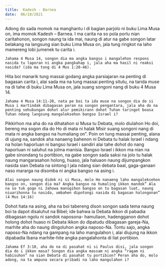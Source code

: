 ```yaml
---
title:  Kadesh - Barnea
date:  06/10/2021
---
```


Adong do sada momok na manghantu i di bagian parjolo ni buku Lima Musa on, ima momok Kadesh – Barnea. I ma carita na so pola porlu nian caritahonon, songon naung ta ida mai, naung di atur na gabe songon latar belakang na langsung sian buku Lima Musa on, jala tung ringkot na laho mamereng lobi jumenek tu carita i.

`Jahama 4 Musa 14, songon dia ma angka bangso i mangalehon respons nasida tu laporan ni angka pangkahap i, jala aha ma hasil ni reaksi nasida? (ida ma tong di 4 Mus 1:20-46).`

Hita boi manarik tung massai godang angka parsiajaran na penting di bagasan carita i, alai sada ma na tung massai penting situtu, na tarida muse na di tahe di buku Lima Musa on, jala suang songoni nang di buku 4 Musa 14.

`Jahama 4 Musa 14:11-20, nata pe boi ta ida muse na songon dia do si Musa i martindak dibagasan peran na songon pengantara, jala aha do na penting sehubungan dohot alur pemikirann dohot Tuhan taringot boasa Tuhan ndang langsung mangaleksehon bangso Israel i?`

Pikkirhon ma aha do na dihatahon si Musa tu Debata,  molo diulahon Ho doi, bereng ma sogon dia do Ho di mata ni halak Misir suang songoni nang di mata ni angka bangso na humaliang on”. Poin on tung massai penting, alana di ujung na, sandok aha nanaeng bahenon ni Debata tu halak Israel i ndang na holan haporluan ni bangso Israel i sandiri alai tahe dohot do nang haporluan ni saluhut na jolma manisia. Bangso Israel i ikkon ma nian na gabe sinondang tu portibion, na gabe songon sada saksi na jolo tu halak naung mangarasahon holong, huaso, jala haluaon naung dijumpangkon nasida sian Debata na sintong I jala ndang sian debata baal, gaga-ganaan naso mararga na disomba ni angka bangso na asing i.

`Alai songon naung didok ni si Musa, molo Ho nanaeng laho mangaleksehon bangso on, songon dia ma? Angka bangso na humaling ikkon mandok” Ala na so tuk gogo ni Jahowa manogihon bangso on tu bagasan luat, naung niuarihonna tu nasida, umbahen dipotongi nasida di bagasan halongonan” (4 Mus 14:16)`

Dohot hata na asing, aha na boi tabereng dison songon sada tema naung boi ta dapot disaluhut na Bibel; ide bahwa ia Debata ikkon di pabadia dibagasan ngolu ni sandok naposona- hamuliaon, hadengganon dohot holong dohot huaso ni Debata ikkon do dipatudu dibagasan gareja-Na, marhite aha do naung dingoluhon angka naposo-Na. Tontu sajo, angka naposo-Na ndang na gampang na laho mangulahon i, alai diujung na ikkon dipabadia Ibana marhite-hite angka pangalahonta di liat portibion.

`Jahama Ef 3:10, aha do na di pasahat ni si Paulus disi, jala songon dia do i ikkon masa? Songon dia angka massam ni angka “ragam ni habisuhon” na sian Debata di pasahat tu portibion? Peran aha do, molo adong, na ta ampuna secara pribadi na laho mangulahon i?`